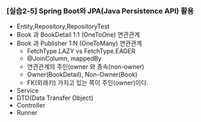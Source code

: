 ### [실습2-5] Spring Boot와 JPA(Java Persistence API) 활용
* Entity,Repository,RepositoryTest
* Book 과 BookDetail  1:1 (OneToOne) 연관관계
* Book 과 Publisher   1:N (OneToMany) 연관관계
  * FetchType.LAZY vs FetchType.EAGER
  * @JoinColumn, mappedBy
  * 연관관계의 주인(owner 와 종속(non-owner)
  * Owner(BookDetail), Non-Owner(Book)
  * FK(외래키) 가지고 있는 쪽이 주인(owner)이다.
* Service
* DTO(Data Transfer Object)
* Controller
* Runner